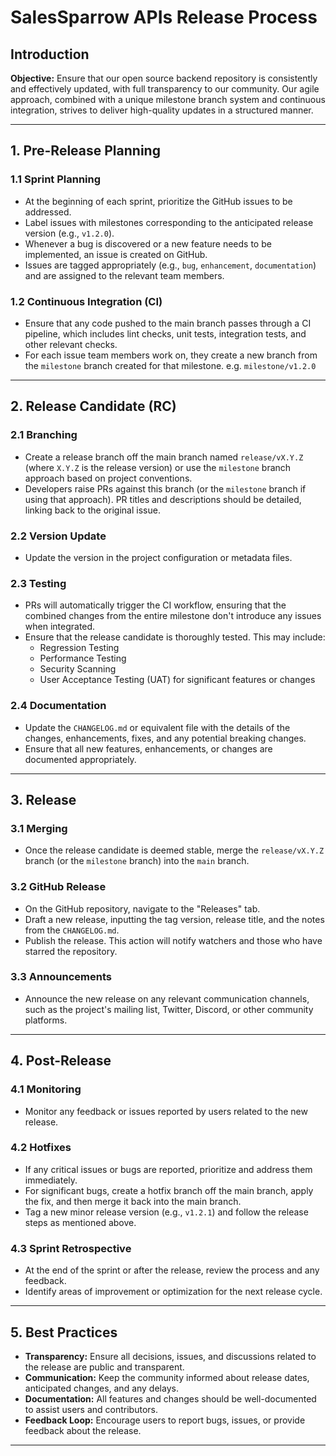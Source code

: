 # SalesSparrow APIs Release Process

## Introduction

**Objective:** Ensure that our open source backend repository is consistently and effectively updated, with full transparency to our community. Our agile approach, combined with a unique milestone branch system and continuous integration, strives to deliver high-quality updates in a structured manner.

---

## **1. Pre-Release Planning**

### **1.1 Sprint Planning**

- At the beginning of each sprint, prioritize the GitHub issues to be addressed.
- Label issues with milestones corresponding to the anticipated release version (e.g., `v1.2.0`).
- Whenever a bug is discovered or a new feature needs to be implemented, an issue is created on GitHub.
- Issues are tagged appropriately (e.g., `bug`, `enhancement`, `documentation`) and are assigned to the relevant team members.

### **1.2 Continuous Integration (CI)**

- Ensure that any code pushed to the main branch passes through a CI pipeline, which includes lint checks, unit tests, integration tests, and other relevant checks.
- For each issue team members work on, they create a new branch from the `milestone` branch created for that milestone. e.g. `milestone/v1.2.0`
---

## **2. Release Candidate (RC)**

### **2.1 Branching**

- Create a release branch off the main branch named `release/vX.Y.Z` (where `X.Y.Z` is the release version) or use the `milestone` branch approach based on project conventions.
- Developers raise PRs against this branch (or the `milestone` branch if using that approach). PR titles and descriptions should be detailed, linking back to the original issue.

### **2.2 Version Update**

- Update the version in the project configuration or metadata files.

### **2.3 Testing**

- PRs will automatically trigger the CI workflow, ensuring that the combined changes from the entire milestone don't introduce any issues when integrated.
- Ensure that the release candidate is thoroughly tested. This may include:
  - Regression Testing
  - Performance Testing
  - Security Scanning
  - User Acceptance Testing (UAT) for significant features or changes

### **2.4 Documentation**

- Update the `CHANGELOG.md` or equivalent file with the details of the changes, enhancements, fixes, and any potential breaking changes.
- Ensure that all new features, enhancements, or changes are documented appropriately.

---

## **3. Release**

### **3.1 Merging**

- Once the release candidate is deemed stable, merge the `release/vX.Y.Z` branch (or the `milestone` branch) into the `main` branch.

### **3.2 GitHub Release**

- On the GitHub repository, navigate to the "Releases" tab.
- Draft a new release, inputting the tag version, release title, and the notes from the `CHANGELOG.md`.
- Publish the release. This action will notify watchers and those who have starred the repository.

### **3.3 Announcements**

- Announce the new release on any relevant communication channels, such as the project's mailing list, Twitter, Discord, or other community platforms.

---

## **4. Post-Release**

### **4.1 Monitoring**

- Monitor any feedback or issues reported by users related to the new release.

### **4.2 Hotfixes**

- If any critical issues or bugs are reported, prioritize and address them immediately.
- For significant bugs, create a hotfix branch off the main branch, apply the fix, and then merge it back into the main branch.
- Tag a new minor release version (e.g., `v1.2.1`) and follow the release steps as mentioned above.

### **4.3 Sprint Retrospective**

- At the end of the sprint or after the release, review the process and any feedback.
- Identify areas of improvement or optimization for the next release cycle.

---

## **5. Best Practices**

- **Transparency:** Ensure all decisions, issues, and discussions related to the release are public and transparent.
- **Communication:** Keep the community informed about release dates, anticipated changes, and any delays.
- **Documentation:** All features and changes should be well-documented to assist users and contributors.
- **Feedback Loop:** Encourage users to report bugs, issues, or provide feedback about the release.

---
